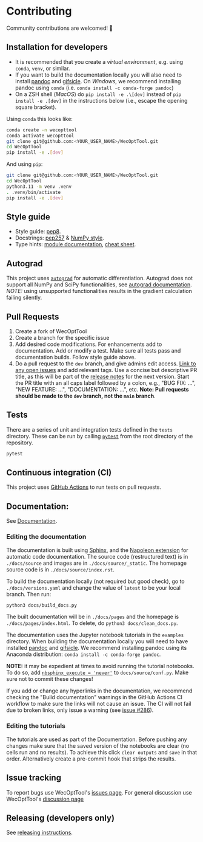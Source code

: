 # Contributing
Community contributions are welcomed! 🎊

## Installation for developers

* It is recommended that you create a *virtual environment*, e.g. using `conda`, `venv`, or similar.
* If you want to build the documentation locally you will also need to install [pandoc](https://pandoc.org/installing.html) and [gifsicle](https://github.com/kohler/gifsicle). On *Windows*, we recommend installing pandoc using `conda` (i.e. `conda install -c conda-forge pandoc`)
* On a ZSH shell (*MacOS*) do `pip install -e .\[dev]` instead of `pip install -e .[dev]` in the instructions below (i.e., escape the opening square bracket).

Using `conda` this looks like:
```bash
conda create -n wecopttool
conda activate wecopttool
git clone git@github.com:<YOUR_USER_NAME>/WecOptTool.git
cd WecOptTool
pip install -e .[dev]
```

And using `pip`:
```bash
git clone git@github.com:<YOUR_USER_NAME>/WecOptTool.git
cd WecOptTool
python3.11 -m venv .venv
. .venv/bin/activate
pip install -e .[dev]
```


## Style guide
* Style guide: [pep8](https://www.python.org/dev/peps/pep-0008/).
* Docstrings: [pep257](https://www.python.org/dev/peps/pep-0257/) & [NumPy style](https://numpydoc.readthedocs.io/en/latest/format.html).
* Type hints: [module documentation](https://docs.python.org/3/library/typing.html), [cheat sheet](https://mypy.readthedocs.io/en/stable/cheat_sheet_py3.html).

## Autograd
This project uses [`autograd`](https://github.com/HIPS/autograd) for automatic differentiation.
Autograd does not support all NumPy and SciPy functionalities, see [autograd documentation](https://github.com/HIPS/autograd/blob/master/docs/tutorial.md#supported-and-unsupported-parts-of-numpyscipy).
*NOTE:* using unsupported functionalities results in the gradient calculation failing silently.

## Pull Requests
  1. Create a fork of WecOptTool
  2. Create a branch for the specific issue
  3. Add desired code modifications. For enhancements add to documentation. Add or modify a test. Make sure all tests pass and documentation builds. Follow style guide above.
  4. Do a pull request to the `dev` branch, and give admins edit access. [Link to any open issues](https://docs.github.com/en/issues/tracking-your-work-with-issues/linking-a-pull-request-to-an-issue) and add relevant tags. Use a concise but descriptive PR title, as this will be part of the [release notes](https://github.com/sandialabs/WecOptTool/releases) for the next version. Start the PR title with an all caps label followed by a colon, e.g., "BUG FIX: ...", "NEW FEATURE: ...", "DOCUMENTATION: ...", etc. **Note: Pull requests should be made to the `dev` branch, not the `main` branch**. 

## Tests
There are a series of unit and integration tests defined in the `tests` directory.
These can be run by calling [`pytest`](https://pytest.org) from the root directory of the repository.

```bash
pytest
```

## Continuous integration (CI)
This project uses [GitHub Actions](https://docs.github.com/en/actions/learn-github-actions) to run tests on pull requests.

## Documentation:
See [Documentation](https://sandialabs.github.io/WecOptTool/).

### Editing the documentation
The documentation is built using [Sphinx](https://www.sphinx-doc.org/en/master/), and the [Napoleon extension](https://www.sphinx-doc.org/en/master/usage/extensions/napoleon.html) for automatic code documentation.
The source code (restructured text) is in `./docs/source` and images are in `./docs/source/_static`.
The homepage source code is in `./docs/source/index.rst`.

To build the documentation locally (not required but good check), go to `./docs/versions.yaml` and change the value of `latest` to be your local branch. Then run:

```bash
python3 docs/build_docs.py
```

The built documentation will be in `./docs/pages` and the homepage is `./docs/pages/index.html`.
To delete, do `python3 docs/clean_docs.py`.

The documentation uses the Jupyter notebook tutorials in the `examples` directory.
When building the documentation locally you will need to have installed [pandoc](https://pandoc.org/installing.html) and [gifsicle](https://github.com/kohler/gifsicle).
We recommend installing pandoc using its Anaconda distribution: `conda install -c conda-forge pandoc`.

**NOTE:** it may be expedient at times to avoid running the tutorial notebooks. To do so, add [`nbsphinx_execute = 'never'`](https://nbsphinx.readthedocs.io/en/0.9.3/configuration.html#nbsphinx_execute) to `docs/source/conf.py`. Make sure not to commit these changes!

If you add or change any hyperlinks in the documentation, we recommend checking the "Build documentation" warnings in the GitHub Actions CI workflow to make sure the links will not cause an issue. The CI will not fail due to broken links, only issue a warning (see [issue #286](https://github.com/sandialabs/WecOptTool/issues/286)).

### Editing the tutorials
The tutorials are used as part of the Documentation.
Before pushing any changes make sure that the saved version of the notebooks are clear (no cells run and no results).
To achieve this click `clear outputs` and `save` in that order.
Alternatively create a pre-commit hook that strips the results.

## Issue tracking
To report bugs use WecOptTool's [issues page](https://github.com/sandialabs/WecOptTool/issues).
For general discussion use WecOptTool's [discussion page](https://github.com/sandialabs/WecOptTool/discussions)


## Releasing (developers only)
See [releasing instructions](https://github.com/sandialabs/WecOptTool/blob/main/.github/RELEASING.md).
